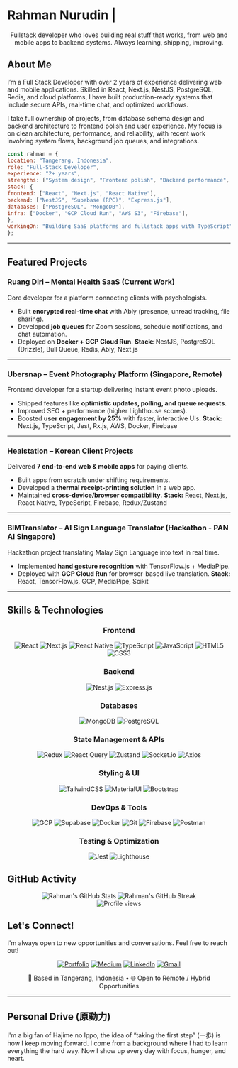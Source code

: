 # Rahman Nurudin |

<p align="center">
  Fullstack developer who loves building real stuff that works, from web and mobile apps to backend systems. Always learning, shipping, improving.
</p>

## About Me

I’m a Full Stack Developer with over 2 years of experience delivering web and mobile applications. Skilled in React, Next.js, NestJS, PostgreSQL, Redis, and cloud platforms, I have built production-ready systems that include secure APIs, real-time chat, and optimized workflows.

I take full ownership of projects, from database schema design and backend architecture to frontend polish and user experience. My focus is on clean architecture, performance, and reliability, with recent work involving system flows, background job queues, and integrations.

```javascript
const rahman = {
location: "Tangerang, Indonesia",
role: "Full-Stack Developer",
experience: "2+ years",
strengths: ["System design", "Frontend polish", "Backend performance", "Product thinking"],
stack: {
frontend: ["React", "Next.js", "React Native"],
backend: ["NestJS", "Supabase (RPC)", "Express.js"],
databases: ["PostgreSQL", "MongoDB"],
infra: ["Docker", "GCP Cloud Run", "AWS S3", "Firebase"],
},
workingOn: "Building SaaS platforms and fullstack apps with TypeScript",
};
```

---

## Featured Projects

### Ruang Diri – Mental Health SaaS (Current Work)
Core developer for a platform connecting clients with psychologists.
- Built **encrypted real-time chat** with Ably (presence, unread tracking, file sharing).
- Developed **job queues** for Zoom sessions, schedule notifications, and chat automation.
- Deployed on **Docker + GCP Cloud Run**.
**Stack:** NestJS, PostgreSQL (Drizzle), Bull Queue, Redis, Ably, Next.js

---

### Ubersnap – Event Photography Platform (Singapore, Remote)
Frontend developer for a startup delivering instant event photo uploads.
- Shipped features like **optimistic updates, polling, and queue requests**.
- Improved SEO + performance (higher Lighthouse scores).
- Boosted **user engagement by 25%** with faster, interactive UIs.
**Stack:** Next.js, TypeScript, Jest, Rx.js, AWS, Docker, Firebase

---

### Healstation – Korean Client Projects
Delivered **7 end-to-end web & mobile apps** for paying clients.
- Built apps from scratch under shifting requirements.
- Developed a **thermal receipt-printing solution** in a web app.
- Maintained **cross-device/browser compatibility**.
**Stack:** React, Next.js, React Native, TypeScript, Firebase, Redux/Zustand


---

### BIMTranslator – AI Sign Language Translator (Hackathon - PAN AI Singapore)
Hackathon project translating Malay Sign Language into text in real time.
- Implemented **hand gesture recognition** with TensorFlow.js + MediaPipe.
- Deployed with **GCP Cloud Run** for browser-based live translation.
**Stack:** React, TensorFlow.js, GCP, MediaPipe, Scikit

---

## Skills & Technologies

<div align="center">

### Frontend

![React](https://img.shields.io/badge/React-20232A?style=for-the-badge&logo=react&logoColor=61DAFB)
![Next.js](https://img.shields.io/badge/Next.js-000000?style=for-the-badge&logo=next.js&logoColor=white)
![React Native](https://img.shields.io/badge/React_Native-20232A?style=for-the-badge&logo=react&logoColor=61DAFB)
![TypeScript](https://img.shields.io/badge/TypeScript-007ACC?style=for-the-badge&logo=typescript&logoColor=white)
![JavaScript](https://img.shields.io/badge/JavaScript-F7DF1E?style=for-the-badge&logo=javascript&logoColor=black)
![HTML5](https://img.shields.io/badge/HTML5-E34F26?style=for-the-badge&logo=html5&logoColor=white)
![CSS3](https://img.shields.io/badge/CSS3-1572B6?style=for-the-badge&logo=css3&logoColor=white)

### Backend

![Nest.js](https://img.shields.io/badge/NestJS-E0234E?style=for-the-badge&logo=nestjs&logoColor=white)
![Express.js](https://img.shields.io/badge/Express.js-000000?style=for-the-badge&logo=express&logoColor=white)

### Databases

![MongoDB](https://img.shields.io/badge/MongoDB-4EA94B?style=for-the-badge&logo=mongodb&logoColor=white)
![PostgreSQL](https://img.shields.io/badge/PostgreSQL-316192?style=for-the-badge&logo=postgresql&logoColor=white)

### State Management & APIs

![Redux](https://img.shields.io/badge/Redux-593D88?style=for-the-badge&logo=redux&logoColor=white)
![React Query](https://img.shields.io/badge/React_Query-FF4154?style=for-the-badge&logo=react-query&logoColor=white)
![Zustand](https://img.shields.io/badge/Zustand-000000?style=for-the-badge&logo=react&logoColor=white)
![Socket.io](https://img.shields.io/badge/Socket.io-010101?style=for-the-badge&logo=socket.io&logoColor=white)
![Axios](https://img.shields.io/badge/Axios-5A29E4?style=for-the-badge&logo=axios&logoColor=white)

### Styling & UI

![TailwindCSS](https://img.shields.io/badge/Tailwind_CSS-38B2AC?style=for-the-badge&logo=tailwind-css&logoColor=white)
![MaterialUI](https://img.shields.io/badge/Material--UI-0081CB?style=for-the-badge&logo=material-ui&logoColor=white)
![Bootstrap](https://img.shields.io/badge/Bootstrap-563D7C?style=for-the-badge&logo=bootstrap&logoColor=white)

### DevOps & Tools

![GCP](https://img.shields.io/badge/Google_Cloud-4285F4?style=for-the-badge&logo=google-cloud&logoColor=white)
![Supabase](https://img.shields.io/badge/Supabase-3ECF8E?style=for-the-badge&logo=supabase&logoColor=white)
![Docker](https://img.shields.io/badge/Docker-2496ED?style=for-the-badge&logo=docker&logoColor=white)
![Git](https://img.shields.io/badge/Git-F05032?style=for-the-badge&logo=git&logoColor=white)
![Firebase](https://img.shields.io/badge/Firebase-FFCA28?style=for-the-badge&logo=firebase&logoColor=black)
![Postman](https://img.shields.io/badge/Postman-FF6C37?style=for-the-badge&logo=postman&logoColor=white)

### Testing & Optimization

![Jest](https://img.shields.io/badge/Jest-C21325?style=for-the-badge&logo=jest&logoColor=white)
![Lighthouse](https://img.shields.io/badge/Lighthouse-F44B21?style=for-the-badge&logo=lighthouse&logoColor=white)

</div>

## GitHub Activity

<div align="center">
  <img src="https://github-readme-stats.vercel.app/api?username=trafost&show_icons=true&theme=radical" alt="Rahman's GitHub Stats" />
  <img src="https://github-readme-streak-stats.herokuapp.com/?user=trafost&theme=radical" alt="Rahman's GitHub Streak" />
</div>
<div align="center">
<img src="https://komarev.com/ghpvc/?username=trafost&style=flat-square&color=blueviolet" alt="Profile views" />
</div>

## Let's Connect!

I'm always open to new opportunities and conversations. Feel free to reach out!

<div align="center">

[![Portfolio](https://img.shields.io/badge/Portfolio-4F0599?style=for-the-badge&logo=About.me&logoColor=white)](https://trafost.github.io/personal-profile)
[![Medium](https://img.shields.io/badge/Medium-12100E?style=for-the-badge&logo=medium&logoColor=white)](https://medium.com/@rahwisdilfiqrak)
[![LinkedIn](https://img.shields.io/badge/LinkedIn-0077B5?style=for-the-badge&logo=linkedin&logoColor=white)](https://www.linkedin.com/in/rahmannrdn/)
[![Gmail](https://img.shields.io/badge/Gmail-D14836?style=for-the-badge&logo=gmail&logoColor=white)](mailto:rahmannurudin29@gmail.com)

<p>📍 Based in Tangerang, Indonesia • 🌐 Open to Remote / Hybrid Opportunities</p>

</div>

---

## Personal Drive (原動力)

I'm a big fan of Hajime no Ippo, the idea of “taking the first step” (一歩) is how I keep moving forward.
I come from a background where I had to learn everything the hard way. Now I show up every day with focus, hunger, and heart.

